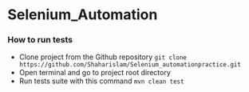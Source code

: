 # Selenium_Automation

### How to run tests

- Clone project from the Github repository ``` git clone https://github.com/Shaharislam/Selenium_automationpractice.git ```
- Open terminal and go to project root directory 
- Run tests suite with this command ```mvn clean test ```
